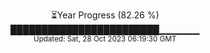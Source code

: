 <p align="center">
⏳Year Progress (82.26 %) <br>
████████████████████████▁▁▁▁▁▁ <br>
<sub>Updated: Sat, 28 Oct 2023 06:19:30 GMT</sub>
</p>

